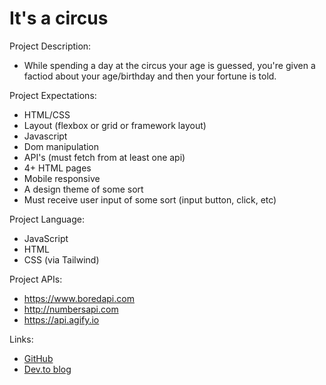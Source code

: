 
# It's a circus

Project Description: 
- While spending a day at the circus your age is guessed, you're given a factiod about your age/birthday and then your fortune is told.

Project Expectations:
- HTML/CSS
- Layout (flexbox or grid or framework layout)
- Javascript
- Dom manipulation
- API's (must fetch from at least one api)
- 4+ HTML pages
- Mobile responsive
- A design theme of some sort
- Must receive user input of some sort (input button, click, etc)

Project Language: 
- JavaScript
- HTML
- CSS (via Tailwind)

Project APIs: 
- https://www.boredapi.com
- http://numbersapi.com
- https://api.agify.io

Links:
- [GitHub](https://github.com/Meg-Div/ClassWork/tree/main/FrontEndProject)
- [Dev.to blog](https://dev.to/megdiv/its-a-circus-3jm8)

